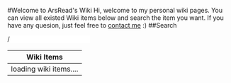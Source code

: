 #Welcome to ArsRead's Wiki
Hi, welcome to my personal wiki pages. You can view all existed Wiki items below and search the item you want. If you have any quesion, just feel free to [contact me](mailto:arsread@gmail.com) :)
##Search  
<div id='items'> /<input id="filter" type="text" style="border:none"/></p><table width="50%"> <thead> <tr> <th>Wiki Items</th> </tr> </thead> <tbody id="all_items"> <tr class="loading"> <td>loading wiki items....</td> </tr> </tbody> <tbody class="none" id="search_results"> </tbody> </table> </div>  
